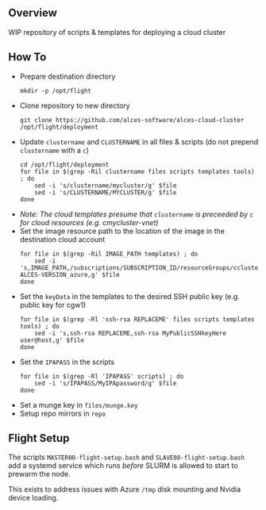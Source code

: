 ## Overview

WIP repository of scripts & templates for deploying a cloud cluster

## How To

- Prepare destination directory
  ```
  mkdir -p /opt/flight
  ```
- Clone repository to new directory
  ```
  git clone https://github.com/alces-software/alces-cloud-cluster /opt/flight/deployment
  ```
- Update `clustername` and `CLUSTERNAME` in all files & scripts (do not prepend `clustername` with a `c`)
  ```
  cd /opt/flight/deployment
  for file in $(grep -Ril clustername files scripts templates tools) ; do
      sed -i 's/clustername/mycluster/g' $file
      sed -i 's/CLUSTERNAME/MYCLUSTER/g' $file
  done
  ```
- _Note: The cloud templates presume that `clustername` is preceeded by `c` for cloud resources (e.g. cmycluster-vnet)_
- Set the image resource path to the location of the image in the destination cloud account
  ```
  for file in $(grep -Ril IMAGE_PATH templates) ; do
      sed -i 's,IMAGE_PATH,/subscriptions/SUBSCRIPTION_ID/resourceGroups/cclustername/providers/Microsoft.Compute/images/CENTOS7-ALCES-VERSION_azure,g' $file
  done
  ```
- Set the `keyData` in the templates to the desired SSH public key (e.g. public key for cgw1)
  ```
  for file in $(grep -Rl 'ssh-rsa REPLACEME' files scripts templates tools) ; do
      sed -i 's,ssh-rsa REPLACEME,ssh-rsa MyPublicSSHkeyHere user@host,g' $file
  done
  ```
- Set the `IPAPASS` in the scripts 
  ```
  for file in $(grep -Rl 'IPAPASS' scripts) ; do
      sed -i 's/IPAPASS/MyIPApassword/g' $file
  done
  ```
- Set a munge key in `files/munge.key`
- Setup repo mirrors in `repo`

## Flight Setup

The scripts `MASTER00-flight-setup.bash` and `SLAVE00-flight-setup.bash` add a systemd service which runs _before_ SLURM is allowed to start to prewarm the node. 

This exists to address issues with Azure `/tmp` disk mounting and Nvidia device loading. 
